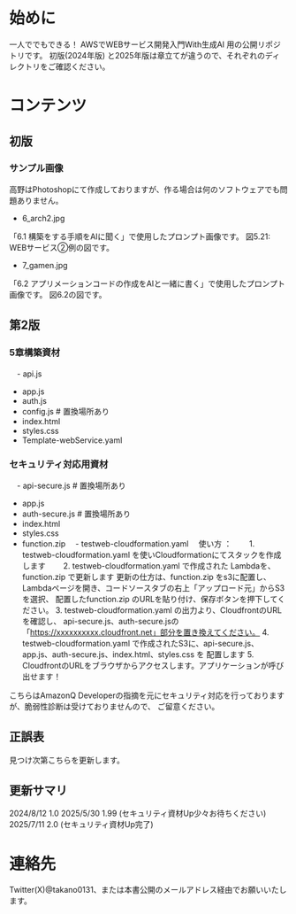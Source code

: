 # 始めに

一人ででもできる！ AWSでWEBサービス開発入門With生成AI 用の公開リポジトリです。
初版(2024年版) と2025年版は章立てが違うので、それぞれのディレクトリをご確認ください。

# コンテンツ

## 初版

### サンプル画像

高野はPhotoshopにて作成しておりますが、作る場合は何のソフトウェアでも問題ありません。

- 6_arch2.jpg

「6.1 構築をする手順をAIに聞く」で使用したプロンプト画像です。
図5.21: WEBサービス②例の図です。

- 7_gamen.jpg

「6.2 アプリメーションコードの作成をAIと一緒に書く」で使用したプロンプト画像です。
図6.2の図です。

## 第2版

### 5章構築資材

　- api.js
  - app.js
  - auth.js 
  - config.js # 置換場所あり
  - index.html
  - styles.css
  - Template-webService.yaml

### セキュリティ対応用資材

　- api-secure.js # 置換場所あり
  - app.js
  - auth-secure.js # 置換場所あり
  - index.html
  - styles.css
  - function.zip
　- testweb-cloudformation.yaml
　使い方 ：
　　1. testweb-cloudformation.yaml を使いCloudformationにてスタックを作成します
　　2. testweb-cloudformation.yaml で作成された Lambdaを、function.zip で更新します
    更新の仕方は、function.zip をs3に配置し、Lambdaページを開き、コードソースタブの右上「アップロード元」からS3を選択、
    配置したfunction.zip のURLを貼り付け、保存ボタンを押下してください。
    3. testweb-cloudformation.yaml の出力より、CloudfrontのURLを確認し、
    api-secure.js、auth-secure.jsの「https://xxxxxxxxxx.cloudfront.net」部分を置き換えてください。
    4. testweb-cloudformation.yaml で作成されたS3に、api-secure.js、app.js、auth-secure.js、index.html、styles.css を
    配置します
    5. CloudfrontのURLをブラウザからアクセスします。アプリケーションが呼び出せます！

   こちらはAmazonQ Developerの指摘を元にセキュリティ対応を行っておりますが、脆弱性診断は受けておりませんので、
   ご留意ください。

## 正誤表

見つけ次第こちらを更新します。

## 更新サマリ

2024/8/12 1.0
2025/5/30 1.99 (セキュリティ資材Up少々お待ちください)
2025/7/11 2.0  (セキュリティ資材Up完了)

# 連絡先

Twitter(X)@takano0131、または本書公開のメールアドレス経由でお願いいたします。
